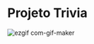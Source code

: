 # Projeto Trivia

![ezgif com-gif-maker](https://user-images.githubusercontent.com/99684837/177835754-afd1acb2-bf41-4333-b1bd-594779693ba0.gif)
